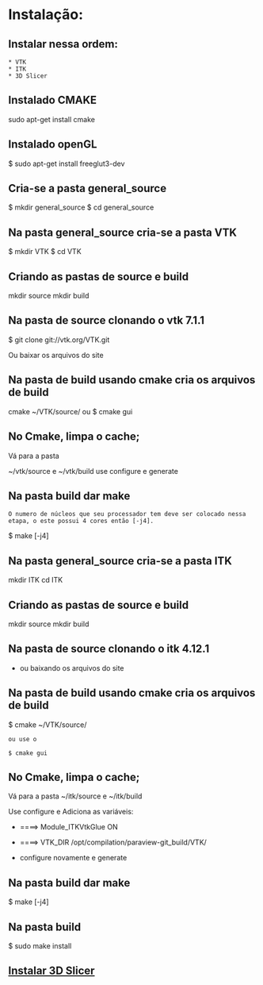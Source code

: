 # Instalação:

##  Instalar nessa ordem:
	* VTK
	* ITK
	* 3D Slicer

## Instalado CMAKE
<p>
	sudo apt-get install cmake
</p>

## Instalado openGL
<p>
	$ sudo apt-get install freeglut3-dev
</p>

## Cria-se a pasta general_source
<p>
	$ mkdir general_source
	$ cd general_source
</p>

## Na pasta general_source cria-se a pasta VTK
<p>
	$ mkdir VTK
	$ cd VTK
</p>

## Criando as pastas de source e build
<p>
	mkdir source 
	mkdir build
</p>

## Na pasta de source clonando o vtk 7.1.1
<p>
	$ git clone git://vtk.org/VTK.git
</p>
Ou baixar os arquivos do site 

## Na pasta de build usando cmake cria os arquivos de build
<p>
	cmake ~/VTK/source/
	ou
	$ cmake gui
</p>

## No Cmake, limpa o cache;
Vá para a pasta 
<p>
	~/vtk/source e ~/vtk/build
	use configure e generate
</p>

## Na pasta build dar make
	O numero de núcleos que seu processador tem deve ser colocado nessa etapa, o este possui 4 cores então [-j4].
<p>
	$ make [-j4] 
</p>

## Na pasta general_source cria-se a pasta ITK
<p>
	mkdir ITK
	cd ITK
</p>

## Criando as pastas de source e build
<p>
	mkdir source 
	mkdir build
</p>

## Na pasta de source clonando o itk 4.12.1
* ou baixando os arquivos do site 

## Na pasta de build usando cmake cria os arquivos de build
<p>
	$ cmake ~/VTK/source/

	ou use o 

	$ cmake gui
</p>

## No Cmake, limpa o cache;

Vá para a pasta ~/itk/source e ~/itk/build

Use configure e Adiciona as variáveis:
* ====> Module_ITKVtkGlue                ON

* ====> VTK_DIR                          /opt/compilation/paraview-git_build/VTK/

* configure novamente e generate

## Na pasta build dar make
<p>
	$ make [-j4]
</p>

## Na pasta build
<p>
	$ sudo make install 
</p>

## [Instalar 3D Slicer](https://www.slicer.org/wiki/Documentation/Nightly/Developers/Build_Instructions#Ubuntu)

